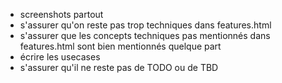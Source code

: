 - screenshots partout
- s'assurer qu'on reste pas trop techniques dans features.html
- s'assurer que les concepts techniques pas mentionnés dans features.html sont bien mentionnés quelque part
- écrire les usecases
- s'assurer qu'il ne reste pas de TODO ou de TBD
